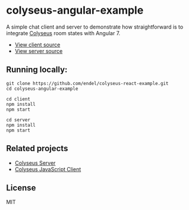 # colyseus-angular-example

A simple chat client and server to demonstrate how straightforward is to
integrate [Colyseus](https://github.com/gamestdio/colyseus) room states with Angular 7.

- [View client source](client/src/app/app.component.ts)
- [View server source](server/src/chat-room.ts)

## Running locally:

```
git clone https://github.com/endel/colyseus-react-example.git
cd colyseus-angular-example

cd client
npm install
npm start

cd server
npm install
npm start
```

## Related projects

- [Colyseus Server](https://github.com/gamestdio/colyseus)
- [Colyseus JavaScript Client](https://github.com/gamestdio/colyseus.js)

## License

MIT
